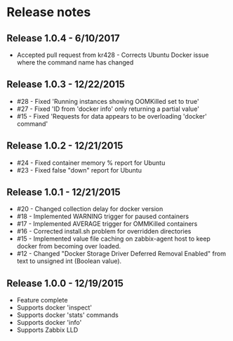 # Release notes

## Release 1.0.4 - 6/10/2017
* Accepted pull request from kr428 - Corrects Ubuntu Docker issue where the command name has changed

## Release 1.0.3 - 12/22/2015
* #28 - Fixed 'Running instances showing OOMKilled set to true'
* #27 - Fixed 'ID from 'docker info' only returning a partial value'
* #15 - Fixed 'Requests for data appears to be overloading 'docker' command'

## Release 1.0.2 - 12/21/2015
* #24 - Fixed container memory % report for Ubuntu
* #23 - Fixed false "down" report for Ubuntu

## Release 1.0.1 - 12/21/2015
* #20 - Changed collection delay for docker version
* #18 - Implemented WARNING trigger for paused containers
* #17 - Implemented AVERAGE trigger for OMMKilled containers
* #16 - Corrected install.sh problem for overridden directories
* #15 - Implemented value file caching on zabbix-agent host to keep docker from becoming over loaded.
* #12 - Changed "Docker Storage Driver Deferred Removal Enabled" from text to unsigned int (Boolean value).

## Release 1.0.0 - 12/19/2015
* Feature complete
* Supports docker 'inspect'
* Supports docker 'stats' commands
* Supports docker 'info'
* Supports Zabbix LLD


